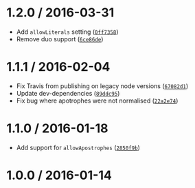 <!--remark setext-->

<!--lint disable no-multiple-toplevel-headings -->

1.2.0 / 2016-03-31
==================

*   Add `allowLiterals` setting ([`0ff7358`](https://github.com/wooorm/nlcst-search/commit/0ff7358))
*   Remove duo support ([`6ce86de`](https://github.com/wooorm/nlcst-search/commit/6ce86de))

1.1.1 / 2016-02-04
==================

*   Fix Travis from publishing on legacy node versions ([`67082d1`](https://github.com/wooorm/nlcst-search/commit/67082d1))
*   Update dev-dependencies ([`89ddc95`](https://github.com/wooorm/nlcst-search/commit/89ddc95))
*   Fix bug where apotrophes were not normalised ([`22a2e74`](https://github.com/wooorm/nlcst-search/commit/22a2e74))

1.1.0 / 2016-01-18
==================

*   Add support for `allowApostrophes` ([`2850f9b`](https://github.com/wooorm/nlcst-search/commit/2850f9b))

1.0.0 / 2016-01-14
==================
